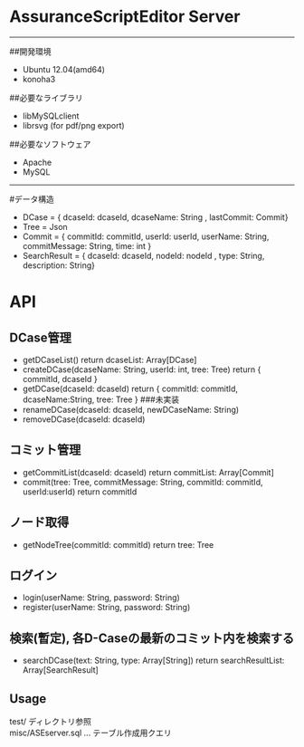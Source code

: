 # AssuranceScriptEditor Server
---
##開発環境
* Ubuntu 12.04(amd64)
* konoha3

##必要なライブラリ
* libMySQLclient
* librsvg (for pdf/png export)

##必要なソフトウェア
* Apache
* MySQL
---

#データ構造
* DCase = { dcaseId: dcaseId, dcaseName: String , lastCommit: Commit}
* Tree = Json
* Commit = { commitId: commitId, userId: userId, userName: String, commitMessage: String, time: int }
* SearchResult = { dcaseId: dcaseId, nodeId: nodeId , type: String, description: String}

API
================

## DCase管理
* getDCaseList() return dcaseList: Array[DCase]
* createDCase(dcaseName: String, userId: int, tree: Tree) return { commitId, dcaseId }
* getDCase(dcaseId: dcaseId) return { commitId: commitId, dcaseName:String, tree: Tree }
###未実装
* renameDCase(dcaseId: dcaseId, newDCaseName: String)
* removeDCase(dcaseId: dcaseId)

## コミット管理
* getCommitList(dcaseId: dcaseId) return commitList: Array[Commit]
* commit(tree: Tree, commitMessage: String, commitId: commitId, userId:userId) return commitId

## ノード取得
* getNodeTree(commitId: commitId) return tree: Tree

## ログイン
* login(userName: String, password: String)
* register(userName: String, password: String)

## 検索(暫定), 各D-Caseの最新のコミット内を検索する
* searchDCase(text: String, type: Array[String]) return searchResultList: Array[SearchResult]

## Usage
test/ ディレクトリ参照<br>
misc/ASEserver.sql ... テーブル作成用クエリ<br>
